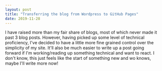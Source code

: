 ```yaml
---
layout: post
title: "Transferring the blog from Wordpress to GitHub Pages"
date: 2019-11-28
---
```


I have raised more than my fair share of blogs, most of which never made it past 3 blog posts. However, having picked up some level of technical proficiency, I've decided to have a little more fine grained control over the simplicity of my site. It'll also be much easier to write up a post going forward if I'm working/reading up something technical and want to react. I don't know, this just feels like the start of something new and wo knows, maybe I'll write more now!